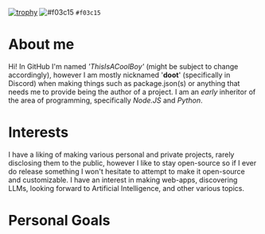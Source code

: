 [![trophy](https://github-profile-trophy.vercel.app/?username=ThisIsACoolBoy)](https://github.com/ryo-ma/github-profile-trophy)
![#f03c15](https://placehold.co/15x15/f03c15/f03c15.png?text=Hello) `#f03c15`
# About me
Hi! In GitHub I'm named _'ThisIsACoolBoy'_ (might be subject to change accordingly), however I am mostly nicknamed '__doot__' (specifically in Discord) when making things such as package.json(s) or anything that needs me to provide being the author of a project. I am an _early_ inheritor of the area of programming, specifically *Node.JS* and *Python*.
# Interests
I have a liking of making various personal and private projects, rarely disclosing them to the public, however I like to stay open-source so if I ever do release something I won't hesitate to attempt to make it open-source and customizable. I have an interest in making web-apps, discovering LLMs, looking forward to Artificial Intelligence, and other various topics.
# Personal Goals
